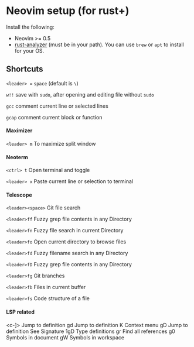 # Neovim setup (for rust+)

Install the following:

- Neovim >= 0.5
- [rust-analyzer](https://rust-analyzer.github.io/manual.html#rust-analyzer-language-server-binary) (must be in your path). You can use `brew` or `apt` to install for your OS.


## Shortcuts

`<leader> =`        `space` (default is `\`)

`w!!`               save with `sudo`, after opening and editing file without `sudo`    

`gcc`               comment current line or selected lines

`gcap`              comment current block or function

#### Maximizer

`<leader> m`        To maximize split window

#### Neoterm

`<ctrl> t`          Open terminal and toggle

`<leader> x`        Paste current line or selection to terminal 

#### Telescope

`<leader><space>`   Git file search

`<leader>ff`        Fuzzy grep file contents in any Directory

`<leader>fn`        Fuzzy file search in current Directory

`<leader>fo`        Open current directory to browse files 

`<leader>fd`        Fuzzy filename search in any Directory

`<leader>fD`        Fuzzy grep file contents in any Directory

`<leader>fg`        Git branches

`<leader>fb`        Files in current buffer

`<leader>fs`        Code structure of a file

#### LSP related

<c-]>   Jump to definition
gd      Jump to definition
K       Context menu
gD      Jump to definition
<c-k>   See Signature
1gD     Type definitions
gr      Find all references
g0      Symbols in document
gW      Symbols in workspace



